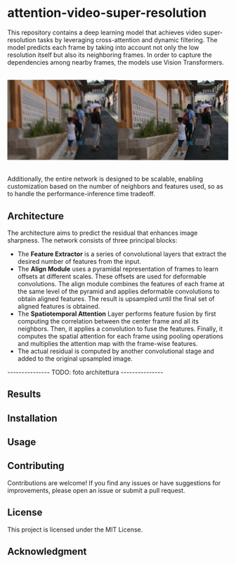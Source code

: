# attention-video-super-resolution
This repository contains a deep learning model that achieves video super-resolution tasks by leveraging cross-attention and dynamic filtering. The model predicts each frame by taking into account not only the low resolution itself but also its neighboring frames. In order to capture the dependencies among nearby frames, the models use Vision Transformers.

<br />
<div align="center">
  <img src="./assets/diff.png" alt="Logo" width="600" height="auto">
</div>
<br />

 Additionally, the entire network is designed to be scalable, enabling customization based on the number of neighbors and features used, so as to handle the performance-inference time tradeoff.
 
## Architecture
The architecture aims to predict the residual that enhances image sharpness. The network consists of three principal blocks:
- The **Feature Extractor** is a series of convolutional layers that extract the desired number of features from the input.
- The **Align Module** uses a pyramidal representation of frames to learn offsets at different scales. These offsets are used for deformable convolutions. The align module combines the features of each frame at the same level of the pyramid and applies deformable convolutions to obtain aligned features. The result is upsampled until the final set of aligned features is obtained.
- The **Spatiotemporal Attention** Layer performs feature fusion by first computing the correlation between the center frame and all its neighbors. Then, it applies a convolution to fuse the features. Finally, it computes the spatial attention for each frame using pooling operations and multiplies the attention map with the frame-wise features.
- The actual residual is computed by another convolutional stage and added to the original upsampled image.

--------------- TODO: foto architettura ---------------

## Results 

## Installation

## Usage

## Contributing
Contributions are welcome! If you find any issues or have suggestions for improvements, please open an issue or submit a pull request.

## License
This project is licensed under the MIT License.

## Acknowledgment
